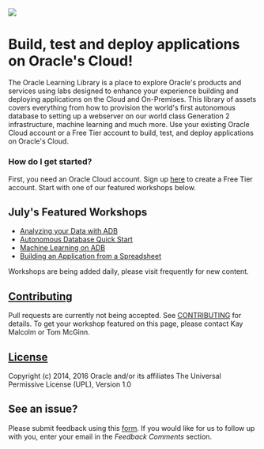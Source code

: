 ![](common/images/learning-library-title.png)
---
# Build, test and deploy applications on Oracle's Cloud! #
The Oracle Learning Library is a place to explore Oracle's products and services using labs designed to enhance your experience building and deploying applications on the Cloud and On-Premises.   This library of assets covers everything from how to provision the world's first autonomous database to setting up a webserver on our world class Generation 2 infrastructure, machine learning and much more.  Use your existing Oracle Cloud account or a Free Tier account to build, test, and deploy applications on Oracle's Cloud. 

### How do I get started? ###
First, you need an Oracle Cloud account.  Sign up [here](https://oracle.com/free) to create a Free Tier account. Start with one of our featured workshops below.

## July's Featured Workshops
- [Analyzing your Data with ADB](https://apexapps.oracle.com/pls/apex/dbpm/r/livelabs/view-workshop?p180_id=553)
- [Autonomous Database Quick Start](https://apexapps.oracle.com/pls/apex/dbpm/r/livelabs/view-workshop?p180_id=582)
- [Machine Learning on ADB](ps://apexapps.oracle.com/pls/apex/dbpm/r/livelabs/view-workshop?p180_id=560)  
- [Building an Application from a Spreadsheet](https://apexapps.oracle.com/pls/apex/dbpm/r/livelabs/view-workshop?p180_id=631) 

Workshops are being added daily, please visit frequently for new content.

## [Contributing](CONTRIBUTING.md)
Pull requests are currently not being accepted. See [CONTRIBUTING](CONTRIBUTING.md) for details.  To get your workshop featured on this page, please contact Kay Malcolm or Tom McGinn.

## [License](LICENSE.md)
Copyright (c) 2014, 2016 Oracle and/or its affiliates
The Universal Permissive License (UPL), Version 1.0

## See an issue?
Please submit feedback using this [form](https://apexapps.oracle.com/pls/apex/f?p=133:1:::::P1_FEEDBACK:1). If you would like for us to follow up with you, enter your email in the *Feedback Comments* section.
